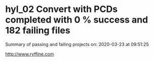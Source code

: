 # hyl_02 Convert with PCDs completed with 0 % success and 182 failing files

Summary of passing and failing projects on: 2020-03-23 at 09:51:25

http://www.ryffine.com
